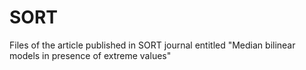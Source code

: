 # SORT
Files of the article published in SORT journal entitled "Median bilinear models in presence of extreme values"
